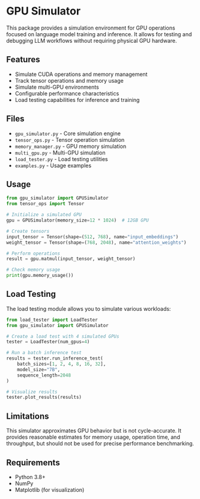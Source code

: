 # GPU Simulator

This package provides a simulation environment for GPU operations focused on language model training and inference. It allows for testing and debugging LLM workflows without requiring physical GPU hardware.

## Features

- Simulate CUDA operations and memory management
- Track tensor operations and memory usage
- Simulate multi-GPU environments
- Configurable performance characteristics
- Load testing capabilities for inference and training

## Files

- `gpu_simulator.py` - Core simulation engine
- `tensor_ops.py` - Tensor operation simulation
- `memory_manager.py` - GPU memory simulation
- `multi_gpu.py` - Multi-GPU simulation
- `load_tester.py` - Load testing utilities
- `examples.py` - Usage examples

## Usage

```python
from gpu_simulator import GPUSimulator
from tensor_ops import Tensor

# Initialize a simulated GPU
gpu = GPUSimulator(memory_size=12 * 1024)  # 12GB GPU

# Create tensors
input_tensor = Tensor(shape=(512, 768), name="input_embeddings")
weight_tensor = Tensor(shape=(768, 2048), name="attention_weights")

# Perform operations
result = gpu.matmul(input_tensor, weight_tensor)

# Check memory usage
print(gpu.memory_usage())
```

## Load Testing

The load testing module allows you to simulate various workloads:

```python
from load_tester import LoadTester
from gpu_simulator import GPUSimulator

# Create a load test with 4 simulated GPUs
tester = LoadTester(num_gpus=4)

# Run a batch inference test
results = tester.run_inference_test(
    batch_sizes=[1, 2, 4, 8, 16, 32],
    model_size="7B",
    sequence_length=2048
)

# Visualize results
tester.plot_results(results)
```

## Limitations

This simulator approximates GPU behavior but is not cycle-accurate. It provides reasonable estimates for memory usage, operation time, and throughput, but should not be used for precise performance benchmarking.

## Requirements

- Python 3.8+
- NumPy
- Matplotlib (for visualization)